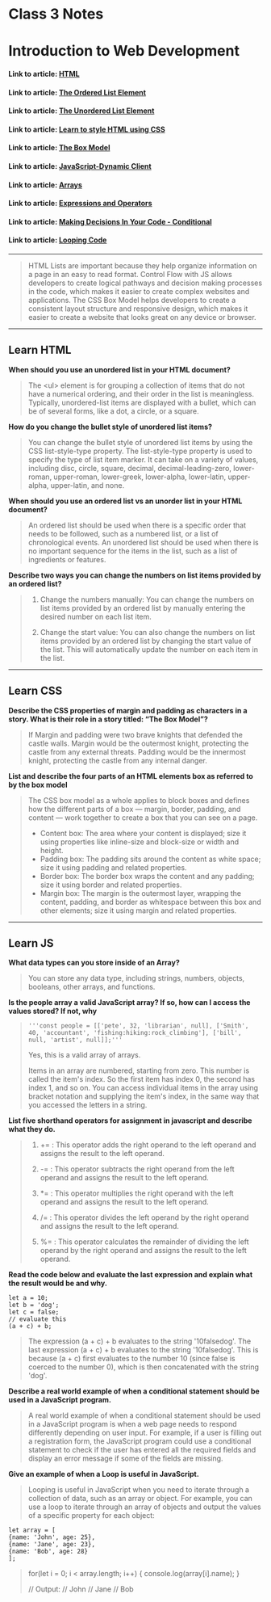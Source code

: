 # Class 3 Notes

# Introduction to Web Development

#### Link to article: [HTML](https://developer.mozilla.org/en-US/docs/Web/HTML)
#### Link to article: [The Ordered List Element](https://developer.mozilla.org/en-US/docs/Web/HTML/Element/ol)
#### Link to article: [The Unordered List Element](https://developer.mozilla.org/en-US/docs/Web/HTML/Element/ul)
#### Link to article: [Learn to style HTML using CSS](https://developer.mozilla.org/en-US/docs/Learn/CSS)
#### Link to article: [The Box Model](https://developer.mozilla.org/en-US/docs/Learn/CSS/Building_blocks/The_box_model)
#### Link to article: [JavaScript-Dynamic Client](https://developer.mozilla.org/en-US/docs/Learn/JavaScript)
#### Link to article: [Arrays](https://developer.mozilla.org/en-US/docs/Learn/JavaScript/First_steps/Arrays)
#### Link to article: [Expressions and Operators](https://developer.mozilla.org/en-US/docs/Web/JavaScript/Guide/Expressions_and_Operators)
#### Link to article: [Making Decisions In Your Code - Conditional](https://developer.mozilla.org/en-US/docs/Learn/JavaScript/Building_blocks/conditionals)
#### Link to article: [Looping Code](https://developer.mozilla.org/en-US/docs/Learn/JavaScript/Building_blocks/Looping_code)

***
>HTML Lists are important because they help organize information on a page in an easy to read format. Control Flow with JS allows developers to create logical pathways and decision making processes in the code, which makes it easier to create complex websites and applications. The CSS Box Model helps developers to create a consistent layout structure and responsive design, which makes it easier to create a website that looks great on any device or browser.


***
## Learn HTML

**When should you use an unordered list in your HTML document?**
>The \<ul> element is for grouping a collection of items that do not have a numerical ordering, and their order in the list is meaningless. Typically, unordered-list items are displayed with a bullet, which can be of several forms, like a dot, a circle, or a square. 

**How do you change the bullet style of unordered list items?**
>You can change the bullet style of unordered list items by using the CSS list-style-type property. The list-style-type property is used to specify the type of list item marker. It can take on a variety of values, including disc, circle, square, decimal, decimal-leading-zero, lower-roman, upper-roman, lower-greek, lower-alpha, lower-latin, upper-alpha, upper-latin, and none.

**When should you use an ordered list vs an unorder list in your HTML document?**
>An ordered list should be used when there is a specific order that needs to be followed, such as a numbered list, or a list of chronological events. An unordered list should be used when there is no important sequence for the items in the list, such as a list of ingredients or features.


**Describe two ways you can change the numbers on list items provided by an ordered list?**
>1. Change the numbers manually: You can change the numbers on list items provided by an ordered list by manually entering the desired number on each list item.
>
>2. Change the start value: You can also change the numbers on list items provided by an ordered list by changing the start value of the list. This will automatically update the number on each item in the list.


***
## Learn CSS
**Describe the CSS properties of margin and padding as characters in a story. What is their role in a story titled: “The Box Model”?**
> If Margin and padding were two brave knights that defended the castle walls. Margin would be the outermost knight, protecting the castle from any external threats. Padding would be the innermost knight, protecting the castle from any internal danger.

**List and describe the four parts of an HTML elements box as referred to by the box model**
>The CSS box model as a whole applies to block boxes and defines how the different parts of a box — margin, border, padding, and content — work together to create a box that you can see on a page.
>
> - Content box: The area where your content is displayed; size it using properties like inline-size and block-size or width and height.
> - Padding box: The padding sits around the content as white space; size it using padding and related properties.
> - Border box: The border box wraps the content and any padding; size it using border and related properties.
> - Margin box: The margin is the outermost layer, wrapping the content, padding, and border as whitespace between this box and other elements; size it using margin and related properties.


***
## Learn JS

**What data types can you store inside of an Array?**
>You can store any data type, including strings, numbers, objects, booleans, other arrays, and functions.

**Is the people array a valid JavaScript array? If so, how can I access the values stored? If not, why**
>     '''const people = [['pete', 32, 'librarian', null], ['Smith', 40, 'accountant', 'fishing:hiking:rock_climbing'], ['bill', null, 'artist', null]];'''
>Yes, this is a valid array of arrays.
>
>Items in an array are numbered, starting from zero. This number is called the item's index. So the first item has index 0, the second has index 1, and so on. You can access individual items in the array using bracket notation and supplying the item's index, in the same way that you accessed the letters in a string.

**List five shorthand operators for assignment in javascript and describe what they do.**
>1. += : This operator adds the right operand to the left operand and assigns the result to the left operand.
>
>2. -= : This operator subtracts the right operand from the left operand and assigns the result to the left operand.
>
>3. *= : This operator multiplies the right operand with the left operand and assigns the result to the left operand.
>
>4. /= : This operator divides the left operand by the right operand and assigns the result to the left operand.
>
>5. %= : This operator calculates the remainder of dividing the left operand by the right operand and assigns the result to the left operand.

**Read the code below and evaluate the last expression and explain what the result would be and why.**
>
    let a = 10;
    let b = 'dog';
    let c = false;
    // evaluate this
    (a + c) + b;
>The expression (a + c) + b evaluates to the string '10falsedog'.
>The last expression (a + c) + b evaluates to the string '10falsedog'. This is because (a + c) first evaluates to the number 10 (since false is coerced to the number 0), which is then concatenated with the string 'dog'.

**Describe a real world example of when a conditional statement should be used in a JavaScript program.**
>A real world example of when a conditional statement should be used in a JavaScript program is when a web page needs to respond differently depending on user input. For example, if a user is filling out a registration form, the JavaScript program could use a conditional statement to check if the user has entered all the required fields and display an error message if some of the fields are missing.

**Give an example of when a Loop is useful in JavaScript.**
>Looping is useful in JavaScript when you need to iterate through a collection of data, such as an array or object. For example, you can use a loop to iterate through an array of objects and output the values of a specific property for each object: 
>
    let array = [
    {name: 'John', age: 25},
    {name: 'Jane', age: 23},
    {name: 'Bob', age: 28}
    ];
>
>   for(let i = 0; i < array.length; i++) {
>    console.log(array[i].name); }
>
>// Output: 
>// John
>// Jane
>// Bob
